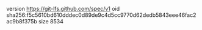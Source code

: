 version https://git-lfs.github.com/spec/v1
oid sha256:f5c5610bd610dddec0d89de9c4d5cc9770d62dedb5843eee46fac2ac9b8f375b
size 8534
